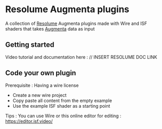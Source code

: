 # Resolume Augmenta plugins

A collection of [Resolume](https://resolume.com/) Augmenta plugins made with Wire and ISF shaders that takes [Augmenta](https://www.augmenta.tech) data as input

## Getting started

Video tutorial and documentation here : // INSERT RESOLUME DOC LINK

## Code your own plugin

Prerequisite : Having a wire license

- Create a new wire project
- Copy paste all content from the empty example
- Use the example ISF shader as a starting point

Tips : You can use Wire or this online editor for editing : https://editor.isf.video/

